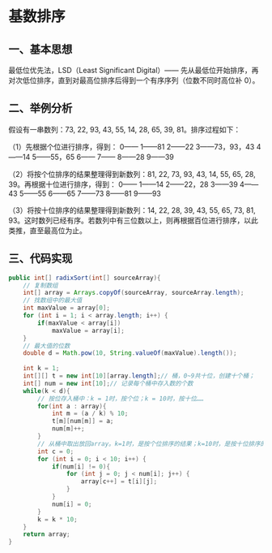 # 基数排序

## 一、基本思想
最低位优先法，LSD（Least Significant Digital）—— 先从最低位开始排序，再对次低位排序，直到对最高位排序后得到一个有序序列（位数不同时高位补 0）。

## 二、举例分析

假设有一串数列：73, 22, 93, 43, 55, 14, 28, 65, 39, 81。排序过程如下：

（1）先根据个位进行排序，得到：
0——
1——81
2——22
3——73，93，43
4——14
5——55，65
6——
7——
8——28
9——39

（2）将按个位排序的结果整理得到新数列：81, 22, 73, 93, 43, 14, 55, 65, 28, 39。再根据十位进行排序，得到：
0——
1——14
2——22，28
3——39
4——43
5——55
6——65
7——73
8——81
9——93

（3）将按十位排序的结果整理得到新数列：14, 22, 28, 39, 43, 55, 65, 73, 81, 93。这时数列已经有序。若数列中有三位数以上，则再根据百位进行排序，以此类推，直至最高位为止。

## 三、代码实现

```java
public int[] radixSort(int[] sourceArray){
	// 复制数组
	int[] array = Arrays.copyOf(sourceArray, sourceArray.length);
	// 找数组中的最大值
	int maxValue = array[0];
	for (int i = 1; i < array.length; i++) {
		if(maxValue < array[i])
			maxValue = array[i];
	}
	// 最大值的位数
	double d = Math.pow(10, String.valueOf(maxValue).length());
		
	int k = 1;
	int[][] t = new int[10][array.length];// 桶，0~9共十位，创建十个桶；
	int[] num = new int[10];// 记录每个桶中存入数的个数
	while(k < d){
		// 按位存入桶中：k = 1时，按个位；k = 10时，按十位……
		for(int a : array){
			int m = (a / k) % 10;
			t[m][num[m]] = a;
			num[m]++;
		}
		// 从桶中取出放回array。k=1时，是按个位排序的结果；k=10时，是按十位排序的结果……
		int c = 0;
		for (int i = 0; i < 10; i++) {
			if(num[i] != 0){
				for (int j = 0; j < num[i]; j++) {
					array[c++] = t[i][j];
				}
			}
			num[i] = 0;
		}
		k = k * 10;
	}
	return array;	
}
```
